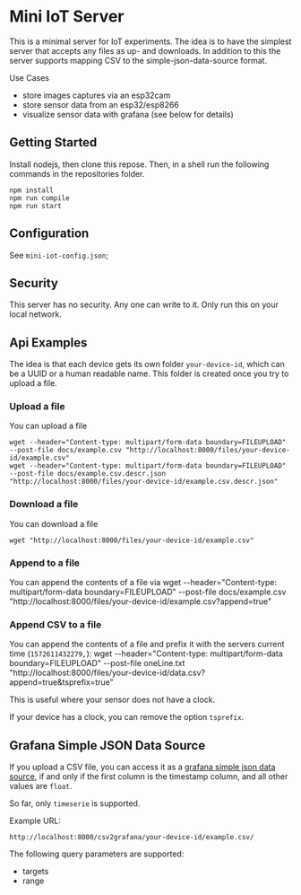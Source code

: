 # Mini IoT Server

This is a minimal server for IoT experiments.
The idea is to have the simplest server that accepts any files as up- and downloads.
In addition to this the server supports mapping CSV to the simple-json-data-source format.

Use Cases

- store images captures via an esp32cam
- store sensor data from an esp32/esp8266
- visualize sensor data with grafana (see below for details)

## Getting Started

Install nodejs, then clone this repose. Then, in a shell run the following commands in the repositories folder.

    npm install
    npm run compile
    npm run start

## Configuration

See `mini-iot-config.json`;

## Security

This server has no security. Any one can write to it. Only run this on your local network.

## Api Examples

The idea is that each device gets its own folder `your-device-id`, which can be a UUID or a human readable name. This folder is created once you try to upload a file.

### Upload a file

You can upload a file

    wget --header="Content-type: multipart/form-data boundary=FILEUPLOAD" --post-file docs/example.csv "http://localhost:8000/files/your-device-id/example.csv"
    wget --header="Content-type: multipart/form-data boundary=FILEUPLOAD" --post-file docs/example.csv.descr.json "http://localhost:8000/files/your-device-id/example.csv.descr.json"

### Download a file

You can download a file

    wget "http://localhost:8000/files/your-device-id/example.csv"

### Append to a file

You can append the contents of a file via
        wget --header="Content-type: multipart/form-data boundary=FILEUPLOAD" --post-file docs/example.csv "http://localhost:8000/files/your-device-id/example.csv?append=true"

### Append CSV to a file

You can append the contents of a file and prefix it with the servers current time (`1572611432279,`):
        wget --header="Content-type: multipart/form-data boundary=FILEUPLOAD" --post-file oneLine.txt "http://localhost:8000/files/your-device-id/data.csv?append=true&tsprefix=true"

This is useful where your sensor does not have a clock.

If your device has a clock, you can remove the option `tsprefix`.

## Grafana Simple JSON Data Source

If you upload a CSV file, you can access it as a [grafana simple json data source](https://grafana.com/grafana/plugins/grafana-simple-json-datasource), if and only if the first column is the timestamp column, and all other values are `float`.

So far, only `timeserie` is supported.

Example URL:

    http://localhost:8000/csv2grafana/your-device-id/example.csv/

The following query parameters are supported:

- targets
- range
